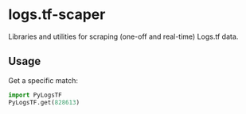 # logs.tf-scaper
Libraries and utilities for scraping (one-off and real-time) Logs.tf data.

## Usage
Get a specific match:
```py
import PyLogsTF
PyLogsTF.get(828613)
```